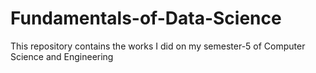 # Fundamentals-of-Data-Science
This repository contains the works I did on my semester-5 of Computer Science and Engineering
